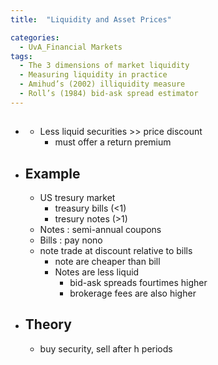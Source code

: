 ```yaml
---
title:  "Liquidity and Asset Prices"

categories:
  - UvA_Financial Markets
tags:
  - The 3 dimensions of market liquidity
  - Measuring liquidity in practice
  - Amihud’s (2002) illiquidity measure
  - Roll’s (1984) bid-ask spread estimator
--- 
```


- ##
  - Less liquid securities >> price discount
    - must offer a return premium
- ## Example
  - US tresury market
    - treasury bills (<1)
    - tresury notes  (>1)
  - Notes : semi-annual coupons
  - Bills : pay nono
  - note trade at discount relative to bills
    - note are cheaper than bill
    - Notes are less liquid
      - bid-ask spreads fourtimes higher
      - brokerage fees are also higher
- ## Theory
  - buy security, sell after h periods